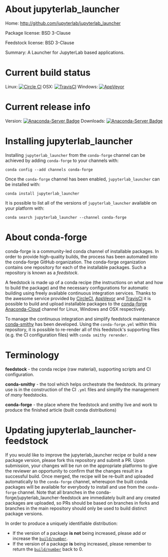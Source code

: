 About jupyterlab_launcher
=========================

Home: http://github.com/jupyterlab/jupyterlab_launcher

Package license: BSD 3-Clause

Feedstock license: BSD 3-Clause

Summary: A Launcher for JupyterLab based applications.



Current build status
====================

Linux: [![Circle CI](https://circleci.com/gh/conda-forge/jupyterlab_launcher-feedstock.svg?style=shield)](https://circleci.com/gh/conda-forge/jupyterlab_launcher-feedstock)
OSX: [![TravisCI](https://travis-ci.org/conda-forge/jupyterlab_launcher-feedstock.svg?branch=master)](https://travis-ci.org/conda-forge/jupyterlab_launcher-feedstock)
Windows: [![AppVeyor](https://ci.appveyor.com/api/projects/status/github/conda-forge/jupyterlab_launcher-feedstock?svg=True)](https://ci.appveyor.com/project/conda-forge/jupyterlab-launcher-feedstock/branch/master)

Current release info
====================
Version: [![Anaconda-Server Badge](https://anaconda.org/conda-forge/jupyterlab_launcher/badges/version.svg)](https://anaconda.org/conda-forge/jupyterlab_launcher)
Downloads: [![Anaconda-Server Badge](https://anaconda.org/conda-forge/jupyterlab_launcher/badges/downloads.svg)](https://anaconda.org/conda-forge/jupyterlab_launcher)

Installing jupyterlab_launcher
==============================

Installing `jupyterlab_launcher` from the `conda-forge` channel can be achieved by adding `conda-forge` to your channels with:

```
conda config --add channels conda-forge
```

Once the `conda-forge` channel has been enabled, `jupyterlab_launcher` can be installed with:

```
conda install jupyterlab_launcher
```

It is possible to list all of the versions of `jupyterlab_launcher` available on your platform with:

```
conda search jupyterlab_launcher --channel conda-forge
```


About conda-forge
=================

conda-forge is a community-led conda channel of installable packages.
In order to provide high-quality builds, the process has been automated into the
conda-forge GitHub organization. The conda-forge organization contains one repository
for each of the installable packages. Such a repository is known as a *feedstock*.

A feedstock is made up of a conda recipe (the instructions on what and how to build
the package) and the necessary configurations for automatic building using freely
available continuous integration services. Thanks to the awesome service provided by
[CircleCI](https://circleci.com/), [AppVeyor](http://www.appveyor.com/)
and [TravisCI](https://travis-ci.org/) it is possible to build and upload installable
packages to the [conda-forge](https://anaconda.org/conda-forge)
[Anaconda-Cloud](http://docs.anaconda.org/) channel for Linux, Windows and OSX respectively.

To manage the continuous integration and simplify feedstock maintenance
[conda-smithy](http://github.com/conda-forge/conda-smithy) has been developed.
Using the ``conda-forge.yml`` within this repository, it is possible to re-render all of
this feedstock's supporting files (e.g. the CI configuration files) with ``conda smithy rerender``.


Terminology
===========

**feedstock** - the conda recipe (raw material), supporting scripts and CI configuration.

**conda-smithy** - the tool which helps orchestrate the feedstock.
                   Its primary use is in the construction of the CI ``.yml`` files
                   and simplify the management of *many* feedstocks.

**conda-forge** - the place where the feedstock and smithy live and work to
                  produce the finished article (built conda distributions)


Updating jupyterlab_launcher-feedstock
======================================

If you would like to improve the jupyterlab_launcher recipe or build a new
package version, please fork this repository and submit a PR. Upon submission,
your changes will be run on the appropriate platforms to give the reviewer an
opportunity to confirm that the changes result in a successful build. Once
merged, the recipe will be re-built and uploaded automatically to the
`conda-forge` channel, whereupon the built conda packages will be available for
everybody to install and use from the `conda-forge` channel.
Note that all branches in the conda-forge/jupyterlab_launcher-feedstock are
immediately built and any created packages are uploaded, so PRs should be based
on branches in forks and branches in the main repository should only be used to
build distinct package versions.

In order to produce a uniquely identifiable distribution:
 * If the version of a package **is not** being increased, please add or increase
   the [``build/number``](http://conda.pydata.org/docs/building/meta-yaml.html#build-number-and-string).
 * If the version of a package **is** being increased, please remember to return
   the [``build/number``](http://conda.pydata.org/docs/building/meta-yaml.html#build-number-and-string)
   back to 0.
